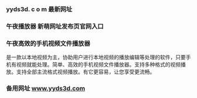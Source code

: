 ### yyds3d. c o m 最新网址
### 午夜播放器 新萌网址发布页官网入口
### 午夜高效的手机视频文件播放器
是一款以本地视频为主，协助用户进行本地视频的播放编辑等处理的软件，只要手机有视频就能处理。简单、高效的手机视频文件播放器。支持多种格式的视频播放。支持全部主流格式视频播放。有它更容易，让您享受更流畅。
### 备用网址 www.yyds3d.com
